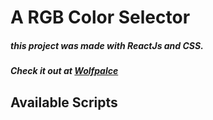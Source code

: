 # A RGB Color Selector
##### this project was made with ReactJs and CSS.
##### Check it out at [Wolfpalce](http://www.wolfplace.solutions/rgb-selector)

## Available Scripts
